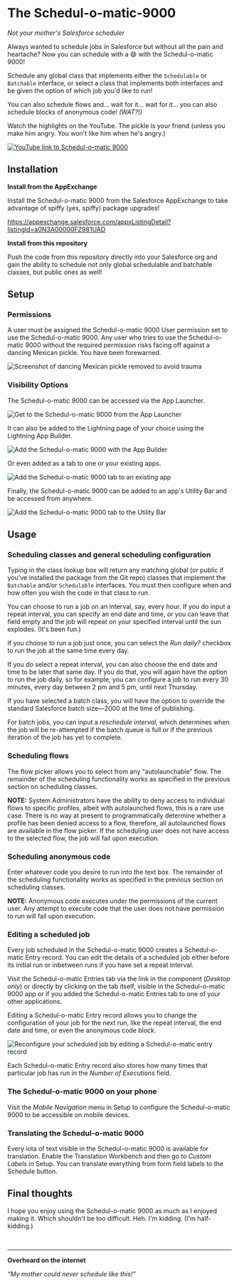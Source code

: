 # The Schedul-o-matic-9000

*Not your mother's Salesforce scheduler*

Always wanted to schedule jobs in Salesforce but without all the pain and heartache? Now you can schedule with a :smile: with the Schedul-o-matic 9000!

Schedule any global class that implements either the `Schedulable` or `Batchable` interface, or select a class that implements both interfaces and be given the option of which job you'd like to run!

You can also schedule flows and... wait for it... wait for it... you can also schedule blocks of anonymous code! *(WAT?!)*

Watch the highlights on the YouTube. The pickle is your friend (unless you make him angry. You won't like him when he's angry.)

[![YouTube link to Schedul-o-matic 9000](http://img.youtube.com/vi/fX3KiqsyT6k/0.jpg)](http://www.youtube.com/watch?v=fX3KiqsyT6k)

## Installation ##

**Install from the AppExchange**

Install the Schedul-o-matic 9000 from the Salesforce AppExchange to take advantage of spiffy (yes, spiffy) package upgrades!

https://appexchange.salesforce.com/appxListingDetail?listingId=a0N3A00000FZ981UAD



**Install from this repository**

Push the code from this repository directly into your Salesforce org and gain the ability to schedule not only global schedulable and batchable classes, but public ones as well!


## Setup ##

### Permissions ###

A user must be assigned the Schedul-o-matic 9000 User permission set to use the Schedul-o-matic 9000. Any user who tries to use the Schedul-o-matic 9000 without the required permission risks facing off against a dancing Mexican pickle. You have been forewarned.

![Screenshot of dancing Mexican pickle removed to avoid trauma](/readme-extras/removed-pickle.png)

### Visibility Options ###

The Schedul-o-matic 9000 can be accessed via the App Launcher.

![Get to the Schedul-o-matic 9000 from the App Launcher](/readme-extras/app-launcher.gif)

It can also be added to the Lightning page of your choice using the Lightning App Builder.

![Add the Schedul-o-matic 9000 with the App Builder](/readme-extras/app-builder.gif)

Or even added as a tab to one or your existing apps.

![Add the Schedul-o-matic 9000 tab to an existing app](/readme-extras/new-tab.gif)

Finally, the Schedul-o-matic 9000 can be added to an app's Utility Bar and be accessed from anywhere.

![Add the Schedul-o-matic 9000 tab to the Utility Bar](/readme-extras/utility-bar.gif)

## Usage ##

### Scheduling classes and general scheduling configuration ###

Typing in the class lookup box will return any matching global (or public if you've installed the package from the Git repo) classes that implement the `Batchable` and/or `Schedulable` interfaces. You must then configure when and how often you wish the code in that class to run.

You can choose to run a job on an interval, say, every hour. If you do input a repeat interval, you can specify an end date and time, or you can leave that field empty and the job will repeat on your specified interval until the sun explodes. (It's been fun.)

If you choose to run a job just once, you can select the *Run daily?* checkbox to run the job at the same time every day.

If you *do* select a repeat interval, you can also choose the end date and time to be later that same day. If you do that, you will again have the option to run the job daily, so for example, you can configure a job to run every 30 minutes, every day between 2 pm and 5 pm, until next Thursday.

If you have selected a batch class, you will have the option to override the standard Salesforce batch size—2000 at the time of publishing.

For batch jobs, you can input a *reschedule interval*, which determines when the job will be re-attempted if the batch queue is full or if the previous iteration of the job has yet to complete.

### Scheduling flows ###

The flow picker allows you to select from any “autolaunchable” flow. The remainder of the scheduling functionality works as specified in the previous section on scheduling classes.

**NOTE:** System Administrators have the ability to deny access to individual flows to specific profiles, albeit with autolaunched flows, this is a rare use case. There is no way at present to programmatically determine whether a profile has been denied access to a flow, therefore, all autolaunched flows are available in the flow picker. If the scheduling user does not have access to the selected flow, the job will fail upon execution.

### Scheduling anonymous code ###

Enter whatever code you desire to run into the text box. The remainder of the scheduling functionality works as specified in the previous section on scheduling classes.

**NOTE:** Anonymous code executes under the permissions of the current user. Any attempt to execute code that the user does not have permission to run will fail upon execution.

### Editing a scheduled job ###

Every job scheduled in the Schedul-o-matic 9000 creates a Schedul-o-matic Entry record. You can edit the details of a scheduled job either before its initial run or inbetween runs if you have set a repeat interval.

Visit the Schedul-o-matic Entries tab via the link in the component (*Desktop only*) or directly by clicking on the tab itself, visible in the Schedul-o-matic 9000 app or if you added the Schedul-o-matic Entries tab to one of your other applications.

Editing a Schedul-o-matic Entry record allows you to change the configuration of your job for the next run, like the repeat interval, the end date and time, or even the anonymous code block.

![Reconfigure your scheduled job by editing a Schedul-o-matic entry record](/readme-extras/edit-entry.gif)

Each Schedul-o-matic Entry record also stores how many times that particular job has run in the *Number of Executions* field.

### The Schedul-o-matic 9000 on your phone ###

Visit the *Mobile Navigation* menu in Setup to configure the Schedul-o-matic 9000 to be accessible on mobile devices.

### Translating the Schedul-o-matic 9000 ###

Every iota of text visible in the Schedul-o-matic 9000 is available for translation. Enable the Translation Workbench and then go to *Custom Labels* in Setup. You can translate everything from form field labels to the Schedule button.

## Final thoughts ##

I hope you enjoy using the Schedul-o-matic 9000 as much as I enjoyed making it. Which shouldn't be too difficult. Heh. I'm kidding. (I'm half-kidding.)

<br>

***
**Overheard on the internet**

*“My mother could never schedule like this!”*
